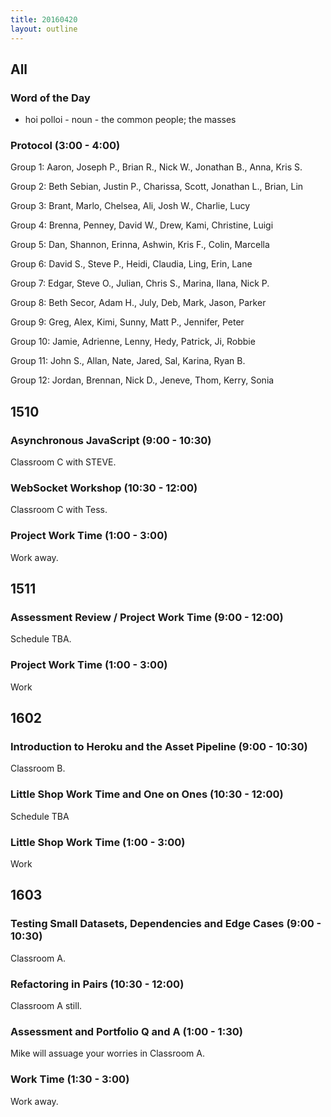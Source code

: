 ```yaml
---
title: 20160420
layout: outline
---
```


## All

### Word of the Day
* hoi polloi - noun - the common people; the masses

### Protocol (3:00 - 4:00)

Group 1:
Aaron, Joseph P., Brian R., Nick W., Jonathan B., Anna, Kris S.

Group 2:
Beth Sebian, Justin P., Charissa, Scott, Jonathan L., Brian, Lin

Group 3:
Brant, Marlo, Chelsea, Ali, Josh W., Charlie, Lucy

Group 4:
Brenna, Penney, David W., Drew, Kami, Christine, Luigi

Group 5:
Dan, Shannon, Erinna, Ashwin, Kris F., Colin, Marcella

Group 6:
David S., Steve P., Heidi, Claudia, Ling, Erin, Lane

Group 7:
Edgar, Steve O., Julian, Chris S., Marina, Ilana, Nick P.

Group 8:
Beth Secor, Adam H., July, Deb, Mark, Jason, Parker

Group 9:
Greg, Alex, Kimi, Sunny, Matt P., Jennifer, Peter

Group 10:
Jamie, Adrienne, Lenny, Hedy, Patrick, Ji, Robbie

Group 11:
John S., Allan, Nate, Jared, Sal, Karina, Ryan B.

Group 12:
Jordan, Brennan, Nick D., Jeneve, Thom, Kerry, Sonia


## 1510

### Asynchronous JavaScript (9:00 - 10:30)

Classroom C with STEVE.

### WebSocket Workshop (10:30 - 12:00)

Classroom C with Tess.

### Project Work Time (1:00 - 3:00)

Work away.


## 1511

### Assessment Review / Project Work Time (9:00 - 12:00)

Schedule TBA.

### Project Work Time (1:00 - 3:00)

Work


## 1602

### Introduction to Heroku and the Asset Pipeline (9:00 - 10:30)

Classroom B.

### Little Shop Work Time and One on Ones (10:30 - 12:00)

Schedule TBA

### Little Shop Work Time (1:00 - 3:00)

Work


## 1603

### Testing Small Datasets, Dependencies and Edge Cases (9:00 - 10:30)

Classroom A.

### Refactoring in Pairs (10:30 - 12:00)

Classroom A still.

### Assessment and Portfolio Q and A (1:00 - 1:30)

Mike will assuage your worries in Classroom A.

### Work Time (1:30 - 3:00)

Work away.
